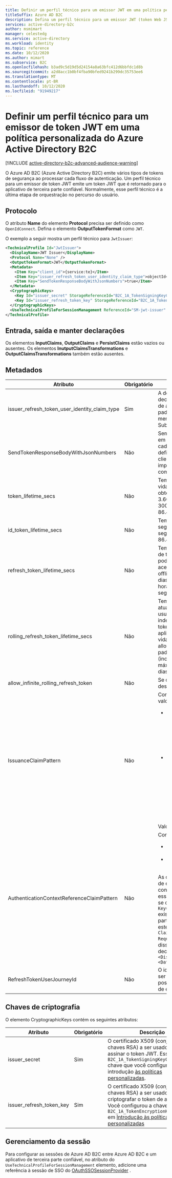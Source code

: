 ```yaml
---
title: Definir um perfil técnico para um emissor JWT em uma política personalizada
titleSuffix: Azure AD B2C
description: Defina um perfil técnico para um emissor JWT (token Web JSON) em uma política personalizada no Azure Active Directory B2C.
services: active-directory-b2c
author: msmimart
manager: celestedg
ms.service: active-directory
ms.workload: identity
ms.topic: reference
ms.date: 10/12/2020
ms.author: mimart
ms.subservice: B2C
ms.openlocfilehash: b3ad9c5d19d5d24154a8a63bfc412d6bbfdc1d8b
ms.sourcegitcommit: a2d8acc1b0bf4fba90bfed9241b299dc35753ee6
ms.translationtype: MT
ms.contentlocale: pt-BR
ms.lasthandoff: 10/12/2020
ms.locfileid: "91949217"
---
```

# <a name="define-a-technical-profile-for-a-jwt-token-issuer-in-an-azure-active-directory-b2c-custom-policy"></a>Definir um perfil técnico para um emissor de token JWT em uma política personalizada do Azure Active Directory B2C

[!INCLUDE [active-directory-b2c-advanced-audience-warning](../../includes/active-directory-b2c-advanced-audience-warning.md)]

O Azure AD B2C (Azure Active Directory B2C) emite vários tipos de tokens de segurança ao processar cada fluxo de autenticação. Um perfil técnico para um emissor de token JWT emite um token JWT que é retornado para o aplicativo de terceira parte confiável. Normalmente, esse perfil técnico é a última etapa de orquestração no percurso do usuário.

## <a name="protocol"></a>Protocolo

O atributo **Name** do elemento **Protocol** precisa ser definido como `OpenIdConnect`. Defina o elemento **OutputTokenFormat** como `JWT`.

O exemplo a seguir mostra um perfil técnico para `JwtIssuer`:

```xml
<TechnicalProfile Id="JwtIssuer">
  <DisplayName>JWT Issuer</DisplayName>
  <Protocol Name="None" />
  <OutputTokenFormat>JWT</OutputTokenFormat>
  <Metadata>
    <Item Key="client_id">{service:te}</Item>
    <Item Key="issuer_refresh_token_user_identity_claim_type">objectId</Item>
    <Item Key="SendTokenResponseBodyWithJsonNumbers">true</Item>
  </Metadata>
  <CryptographicKeys>
    <Key Id="issuer_secret" StorageReferenceId="B2C_1A_TokenSigningKeyContainer" />
    <Key Id="issuer_refresh_token_key" StorageReferenceId="B2C_1A_TokenEncryptionKeyContainer" />
  </CryptographicKeys>
  <UseTechnicalProfileForSessionManagement ReferenceId="SM-jwt-issuer" />
</TechnicalProfile>
```

## <a name="input-output-and-persist-claims"></a>Entrada, saída e manter declarações

Os elementos **InputClaims**, **OutputClaims** e **PersistClaims** estão vazios ou ausentes. Os elementos **InutputClaimsTransformations** e **OutputClaimsTransformations** também estão ausentes.

## <a name="metadata"></a>Metadados

| Atributo | Obrigatório | Descrição |
| --------- | -------- | ----------- |
| issuer_refresh_token_user_identity_claim_type | Sim | A declaração que deve ser usada como a declaração de identidade do usuário nos códigos de autorização OAuth2 e tokens de atualização. Por padrão, você deve defini-la como `objectId`, a menos que especifique um tipo de declaração SubjectNamingInfo diferente. |
| SendTokenResponseBodyWithJsonNumbers | Não | Sempre defina como `true`. Para formatos herdados em que os valores numéricos são fornecidos como cadeias de caracteres em vez de números JSON, defina como `false`. Esse atributo é necessário para clientes que adotaram uma dependência em uma implementação anterior que retornou propriedades como cadeias de caracteres. |
| token_lifetime_secs | Não | Tempos de vida do token de acesso. O tempo de vida do token de portador do OAuth 2.0 usado para obter acesso a um recurso protegido. O padrão é 3.600 segundos (1 hora). O mínimo (inclusive) é 300 segundos (5 minutos). O máximo (inclusive) é 86.400 segundos (24 horas). |
| id_token_lifetime_secs | Não | Tempos de vida do token de ID. O padrão é 3.600 segundos (1 hora). O mínimo (inclusive) é 300 segundos (5 minutos). O máximo (inclusive) é 86.400 segundos (24 horas). |
| refresh_token_lifetime_secs | Não | Tempos de vida do token de atualização. O período de tempo máximo que um token de atualização poderá ser usado para adquirir um novo token de acesso se o aplicativo tiver recebido o escopo offline_access. O padrão é 120,9600 segundos (14 dias). O mínimo (inclusive) é 86.400 segundos (24 horas). O máximo (inclusive) é 7.776.000 segundos (90 dias). |
| rolling_refresh_token_lifetime_secs | Não | Tempo de vida da janela deslizante do token de atualização. Após a passagem desse período, o usuário será forçado a autenticar-se novamente, independentemente do período de validade do token de atualização mais recente adquirido pelo aplicativo. Se você não quiser impor um tempo de vida de janela deslizante, defina o valor de allow_infinite_rolling_refresh_token como `true`. O padrão é 7.776.000 segundos (90 dias). O mínimo (inclusive) é 86.400 segundos (24 horas). O máximo (inclusive) é 31.536.000 segundos (365 dias). |
| allow_infinite_rolling_refresh_token | Não | Se definido como `true`, o tempo de vida da janela deslizante do token de atualização nunca expira. |
| IssuanceClaimPattern | Não | Controla a declaração do emissor (iss). Um dos valores:<ul><li>AuthorityAndTenantGuid-a declaração ISS inclui seu nome de domínio, como `login.microsoftonline` ou `tenant-name.b2clogin.com` , e seu identificador de locatário https: \/ /login.microsoftonline.com/00000000-0000-0000-0000-000000000000/v2.0/</li><li>AuthorityWithTfp – A declaração de iss inclui seu nome de domínio, como `login.microsoftonline` ou `tenant-name.b2clogin.com`, seu identificador de locatário e o nome da política da terceira parte confiável. https: \/ /login.microsoftonline.com/TFP/00000000-0000-0000-0000-000000000000/b2c_1a_tp_sign-up-or-Sign-in/v2.0/</li></ul> Valor padrão: AuthorityAndTenantGuid |
| AuthenticationContextReferenceClaimPattern | Não | Controla o valor da declaração `acr`.<ul><li>Nenhum – O Azure AD B2C não emite a declaração do ACR</li><li>PolicyId – A declaração `acr` contém o nome da política</li></ul>As opções para definir esse valor são TFP (política de estrutura confiável) e ACR (referência do contexto de autenticação). É recomendável definir esse valor como TFP. Para definir o valor, verifique se o `<Item>` com o `Key="AuthenticationContextReferenceClaimPattern"` existe e o valor é `None`. Em sua política de terceira parte confiável, adicione o item `<OutputClaims>` e este elemento `<OutputClaim ClaimTypeReferenceId="trustFrameworkPolicy" Required="true" DefaultValue="{policy}" />`. Além disso, verifique se a sua política contém o tipo de declaração `<ClaimType Id="trustFrameworkPolicy">   <DisplayName>trustFrameworkPolicy</DisplayName>     <DataType>string</DataType> </ClaimType>` |
|RefreshTokenUserJourneyId| Não | O identificador de um percurso do usuário que deve ser executado durante a solicitação [atualizar uma](authorization-code-flow.md#4-refresh-the-token) postagem de token de acesso para o `/token` ponto de extremidade. |

## <a name="cryptographic-keys"></a>Chaves de criptografia

O elemento CryptographicKeys contém os seguintes atributos:

| Atributo | Obrigatório | Descrição |
| --------- | -------- | ----------- |
| issuer_secret | Sim | O certificado X509 (conjunto de chaves RSA) a ser usado para assinar o token JWT. Essa é a `B2C_1A_TokenSigningKeyContainer` chave que você configura em introdução [às políticas personalizadas](custom-policy-get-started.md). |
| issuer_refresh_token_key | Sim | O certificado X509 (conjunto de chaves RSA) a ser usado para criptografar o token de atualização. Você configurou a chave `B2C_1A_TokenEncryptionKeyContainer` em [Introdução às políticas personalizadas](custom-policy-get-started.md) |

## <a name="session-management"></a>Gerenciamento da sessão

Para configurar as sessões de Azure AD B2C entre Azure AD B2C e um aplicativo de terceira parte confiável, no atributo do `UseTechnicalProfileForSessionManagement` elemento, adicione uma referência à sessão de SSO do [OAuthSSOSessionProvider](custom-policy-reference-sso.md#oauthssosessionprovider) .














